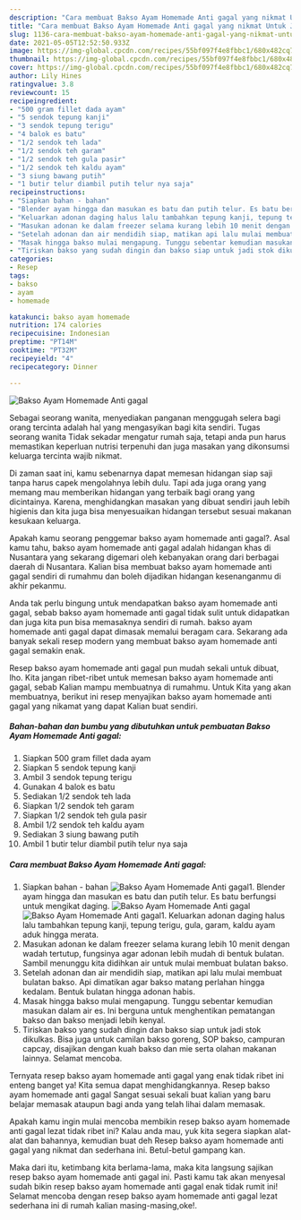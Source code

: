 ```yaml
---
description: "Cara membuat Bakso Ayam Homemade Anti gagal yang nikmat Untuk Jualan"
title: "Cara membuat Bakso Ayam Homemade Anti gagal yang nikmat Untuk Jualan"
slug: 1136-cara-membuat-bakso-ayam-homemade-anti-gagal-yang-nikmat-untuk-jualan
date: 2021-05-05T12:52:50.933Z
image: https://img-global.cpcdn.com/recipes/55bf097f4e8fbbc1/680x482cq70/bakso-ayam-homemade-anti-gagal-foto-resep-utama.jpg
thumbnail: https://img-global.cpcdn.com/recipes/55bf097f4e8fbbc1/680x482cq70/bakso-ayam-homemade-anti-gagal-foto-resep-utama.jpg
cover: https://img-global.cpcdn.com/recipes/55bf097f4e8fbbc1/680x482cq70/bakso-ayam-homemade-anti-gagal-foto-resep-utama.jpg
author: Lily Hines
ratingvalue: 3.8
reviewcount: 15
recipeingredient:
- "500 gram fillet dada ayam"
- "5 sendok tepung kanji"
- "3 sendok tepung terigu"
- "4 balok es batu"
- "1/2 sendok teh lada"
- "1/2 sendok teh garam"
- "1/2 sendok teh gula pasir"
- "1/2 sendok teh kaldu ayam"
- "3 siung bawang putih"
- "1 butir telur diambil putih telur nya saja"
recipeinstructions:
- "Siapkan bahan - bahan"
- "Blender ayam hingga dan masukan es batu dan putih telur. Es batu berfungsi untuk mengikat daging."
- "Keluarkan adonan daging halus lalu tambahkan tepung kanji, tepung terigu, gula, garam, kaldu ayam aduk hingga merata."
- "Masukan adonan ke dalam freezer selama kurang lebih 10 menit dengan wadah tertutup, fungsinya agar adonan lebih mudah di bentuk bulatan. Sambil menunggu kita didihkan air untuk mulai membuat bulatan bakso."
- "Setelah adonan dan air mendidih siap, matikan api lalu mulai membuat bulatan bakso. Api dimatikan agar bakso matang perlahan hingga kedalam. Bentuk bulatan hingga adonan habis."
- "Masak hingga bakso mulai mengapung. Tunggu sebentar kemudian masukan dalam air es. Ini berguna untuk menghentikan pematangan bakso dan bakso menjadi lebih kenyal."
- "Tiriskan bakso yang sudah dingin dan bakso siap untuk jadi stok dikulkas. Bisa juga untuk camilan bakso goreng, SOP bakso, campuran capcay, disajikan dengan kuah bakso dan mie serta olahan makanan lainnya. Selamat mencoba."
categories:
- Resep
tags:
- bakso
- ayam
- homemade

katakunci: bakso ayam homemade 
nutrition: 174 calories
recipecuisine: Indonesian
preptime: "PT14M"
cooktime: "PT32M"
recipeyield: "4"
recipecategory: Dinner

---
```



![Bakso Ayam Homemade Anti gagal](https://img-global.cpcdn.com/recipes/55bf097f4e8fbbc1/680x482cq70/bakso-ayam-homemade-anti-gagal-foto-resep-utama.jpg)

Sebagai seorang wanita, menyediakan panganan menggugah selera bagi orang tercinta adalah hal yang mengasyikan bagi kita sendiri. Tugas seorang  wanita Tidak sekadar mengatur rumah saja, tetapi anda pun harus memastikan keperluan nutrisi terpenuhi dan juga masakan yang dikonsumsi keluarga tercinta wajib nikmat.

Di zaman  saat ini, kamu sebenarnya dapat memesan hidangan siap saji tanpa harus capek mengolahnya lebih dulu. Tapi ada juga orang yang memang mau memberikan hidangan yang terbaik bagi orang yang dicintainya. Karena, menghidangkan masakan yang dibuat sendiri jauh lebih higienis dan kita juga bisa menyesuaikan hidangan tersebut sesuai makanan kesukaan keluarga. 



Apakah kamu seorang penggemar bakso ayam homemade anti gagal?. Asal kamu tahu, bakso ayam homemade anti gagal adalah hidangan khas di Nusantara yang sekarang digemari oleh kebanyakan orang dari berbagai daerah di Nusantara. Kalian bisa membuat bakso ayam homemade anti gagal sendiri di rumahmu dan boleh dijadikan hidangan kesenanganmu di akhir pekanmu.

Anda tak perlu bingung untuk mendapatkan bakso ayam homemade anti gagal, sebab bakso ayam homemade anti gagal tidak sulit untuk didapatkan dan juga kita pun bisa memasaknya sendiri di rumah. bakso ayam homemade anti gagal dapat dimasak memalui beragam cara. Sekarang ada banyak sekali resep modern yang membuat bakso ayam homemade anti gagal semakin enak.

Resep bakso ayam homemade anti gagal pun mudah sekali untuk dibuat, lho. Kita jangan ribet-ribet untuk memesan bakso ayam homemade anti gagal, sebab Kalian mampu membuatnya di rumahmu. Untuk Kita yang akan membuatnya, berikut ini resep menyajikan bakso ayam homemade anti gagal yang nikamat yang dapat Kalian buat sendiri.

<!--inarticleads1-->

##### Bahan-bahan dan bumbu yang dibutuhkan untuk pembuatan Bakso Ayam Homemade Anti gagal:

1. Siapkan 500 gram fillet dada ayam
1. Siapkan 5 sendok tepung kanji
1. Ambil 3 sendok tepung terigu
1. Gunakan 4 balok es batu
1. Sediakan 1/2 sendok teh lada
1. Siapkan 1/2 sendok teh garam
1. Siapkan 1/2 sendok teh gula pasir
1. Ambil 1/2 sendok teh kaldu ayam
1. Sediakan 3 siung bawang putih
1. Ambil 1 butir telur diambil putih telur nya saja




<!--inarticleads2-->

##### Cara membuat Bakso Ayam Homemade Anti gagal:

1. Siapkan bahan - bahan
<img src="https://img-global.cpcdn.com/steps/1197e5b034c6fc06/160x128cq70/bakso-ayam-homemade-anti-gagal-langkah-memasak-1-foto.jpg" alt="Bakso Ayam Homemade Anti gagal">1. Blender ayam hingga dan masukan es batu dan putih telur. Es batu berfungsi untuk mengikat daging.
<img src="https://img-global.cpcdn.com/steps/1ce053ed3e00ce01/160x128cq70/bakso-ayam-homemade-anti-gagal-langkah-memasak-2-foto.jpg" alt="Bakso Ayam Homemade Anti gagal"><img src="https://img-global.cpcdn.com/steps/b0b217592c6ccc3b/160x128cq70/bakso-ayam-homemade-anti-gagal-langkah-memasak-2-foto.jpg" alt="Bakso Ayam Homemade Anti gagal">1. Keluarkan adonan daging halus lalu tambahkan tepung kanji, tepung terigu, gula, garam, kaldu ayam aduk hingga merata.
1. Masukan adonan ke dalam freezer selama kurang lebih 10 menit dengan wadah tertutup, fungsinya agar adonan lebih mudah di bentuk bulatan. Sambil menunggu kita didihkan air untuk mulai membuat bulatan bakso.
1. Setelah adonan dan air mendidih siap, matikan api lalu mulai membuat bulatan bakso. Api dimatikan agar bakso matang perlahan hingga kedalam. Bentuk bulatan hingga adonan habis.
1. Masak hingga bakso mulai mengapung. Tunggu sebentar kemudian masukan dalam air es. Ini berguna untuk menghentikan pematangan bakso dan bakso menjadi lebih kenyal.
1. Tiriskan bakso yang sudah dingin dan bakso siap untuk jadi stok dikulkas. Bisa juga untuk camilan bakso goreng, SOP bakso, campuran capcay, disajikan dengan kuah bakso dan mie serta olahan makanan lainnya. Selamat mencoba.




Ternyata resep bakso ayam homemade anti gagal yang enak tidak ribet ini enteng banget ya! Kita semua dapat menghidangkannya. Resep bakso ayam homemade anti gagal Sangat sesuai sekali buat kalian yang baru belajar memasak ataupun bagi anda yang telah lihai dalam memasak.

Apakah kamu ingin mulai mencoba membikin resep bakso ayam homemade anti gagal lezat tidak ribet ini? Kalau anda mau, yuk kita segera siapkan alat-alat dan bahannya, kemudian buat deh Resep bakso ayam homemade anti gagal yang nikmat dan sederhana ini. Betul-betul gampang kan. 

Maka dari itu, ketimbang kita berlama-lama, maka kita langsung sajikan resep bakso ayam homemade anti gagal ini. Pasti kamu tak akan menyesal sudah bikin resep bakso ayam homemade anti gagal enak tidak rumit ini! Selamat mencoba dengan resep bakso ayam homemade anti gagal lezat sederhana ini di rumah kalian masing-masing,oke!.

